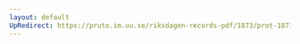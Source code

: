 ```yaml
---
layout: default
UpRedirect: https://pruto.im.uu.se/riksdagen-records-pdf/1873/prot-1873--fk--417.pdf
---
```

